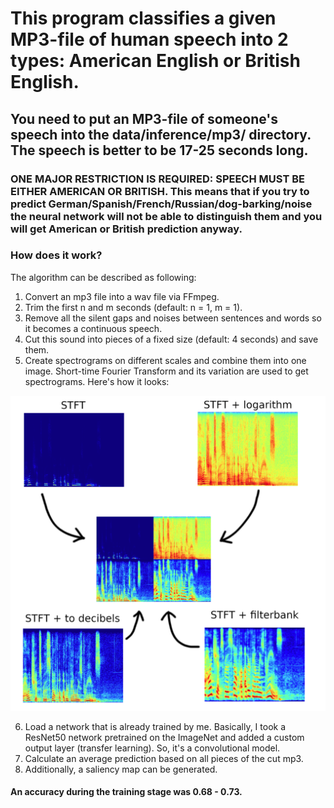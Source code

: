 # This program classifies a given MP3-file of human speech into 2 types: American English or British English.
## You need to put an MP3-file of someone's speech into the data/inference/mp3/ directory. The speech is better to be 17-25 seconds long.

### ONE MAJOR RESTRICTION IS REQUIRED: SPEECH MUST BE EITHER AMERICAN OR BRITISH. This means that if you try to predict German/Spanish/French/Russian/dog-barking/noise the neural network will not be able to distinguish them and you will get American or British prediction anyway.
### How does it work?
The algorithm can be described as following:
1. Convert an mp3 file into a wav file via FFmpeg.
2. Trim the first n and m seconds (default: n = 1, m = 1).
3. Remove all the silent gaps and noises between sentences and words so it becomes a continuous speech.
4. Cut this sound into pieces of a fixed size (default: 4 seconds) and save them.
5. Create spectrograms on different scales and combine them into one image. Short-time Fourier Transform and its variation are used to get spectrograms. Here's how it looks:
<img src="https://raw.githubusercontent.com/GeorgeII/Accent-Classifier/master/data/.readme pictures/scheme.png?raw=true" />

6. Load a network that is already trained by me. Basically, I took a ResNet50 network pretrained on the ImageNet and added a custom output layer (transfer learning). So, it's a convolutional model.
7. Calculate an average prediction based on all pieces of the cut mp3.
8. Additionally, a saliency map can be generated.

#### An accuracy during the training stage was 0.68 - 0.73.
